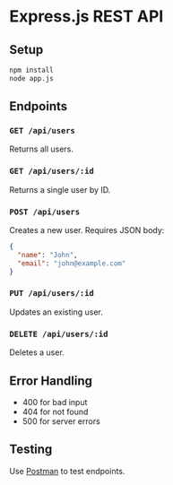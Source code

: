 # Express.js REST API

## Setup

```bash
npm install
node app.js
```

## Endpoints

### `GET /api/users`
Returns all users.

### `GET /api/users/:id`
Returns a single user by ID.

### `POST /api/users`
Creates a new user. Requires JSON body:
```json
{
  "name": "John",
  "email": "john@example.com"
}
```

### `PUT /api/users/:id`
Updates an existing user.

### `DELETE /api/users/:id`
Deletes a user.

## Error Handling
- 400 for bad input
- 404 for not found
- 500 for server errors

## Testing
Use [Postman](https://postman.com) to test endpoints.